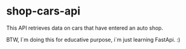 # shop-cars-api
This API retrieves data on cars that have entered an auto shop. 

BTW, I´m doing this for educative purpose, i´m just learning FastApi. :)
